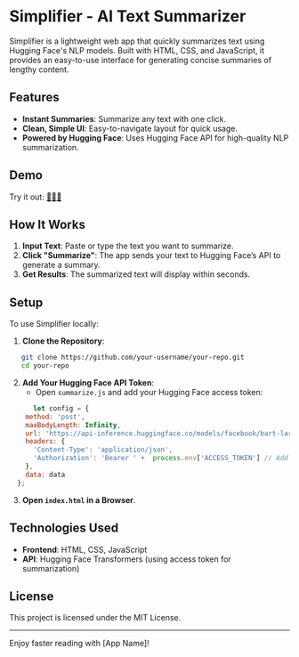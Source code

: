 
# Simplifier - AI Text Summarizer

Simplifier is a lightweight web app that quickly summarizes text using Hugging Face's NLP models. Built with HTML, CSS, and JavaScript, it provides an easy-to-use interface for generating concise summaries of lengthy content.

## Features

- **Instant Summaries**: Summarize any text with one click.
- **Clean, Simple UI**: Easy-to-navigate layout for quick usage.
- **Powered by Hugging Face**: Uses Hugging Face API for high-quality NLP summarization.

## Demo

Try it out: [👨🏻‍💻](https://ai-text-summarizer03.netlify.app/)

## How It Works

1. **Input Text**: Paste or type the text you want to summarize.
2. **Click "Summarize"**: The app sends your text to Hugging Face’s API to generate a summary.
3. **Get Results**: The summarized text will display within seconds.

## Setup

To use Simplifier locally:

1. **Clone the Repository**:
```bash
   git clone https://github.com/your-username/your-repo.git
   cd your-repo
```

2. **Add Your Hugging Face API Token**:
   - Open `summarize.js` and add your Hugging Face access token:
```javascript
      let config = {
    method: 'post',
    maxBodyLength: Infinity,
    url: 'https://api-inference.huggingface.co/models/facebook/bart-large-cnn',
    headers: {
      'Content-Type': 'application/json',
      'Authorization': 'Bearer ' +  process.env['ACCESS_TOKEN'] // Add Your token here
    },
    data: data
  };

```

3. **Open `index.html` in a Browser**.

## Technologies Used

- **Frontend**: HTML, CSS, JavaScript
- **API**: Hugging Face Transformers (using access token for summarization)

## License

This project is licensed under the MIT License.

---

Enjoy faster reading with [App Name]!
